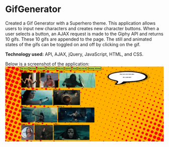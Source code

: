 # GifGenerator
Created a Gif Generator with a Superhero theme. This application allows users to input new characters and creates new character buttons. When a user selects a button, an AJAX request is made to the Giphy API and returns 10 gifs. These 10 gifs are appended to the page. The still and animated states of the gifs can be toggled on and off by clicking on the gif.

**Technology used:** API, AJAX, jQuery, JavaScript, HTML, and CSS.

Below is a screenshot of the application:
![Screenshot of Gif Generator application](assets/images/gifgenerator.PNG)